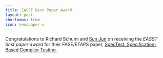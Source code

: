 ```yaml
---
title: EASST Best Paper Award
layout: post
shortnews: true
icon: newspaper-o
---
```


Congratulations to Richard Schumi and <a href="https://sunjun.site/" target="_new">Sun Jun</a> on receiving the <em>EASST best paper award</em> for their FASE/ETAPS paper, <a href="https://doi.org/10.1007/978-3-030-71500-7_14">SpecTest: Specification-Based Compiler Testing</a>.